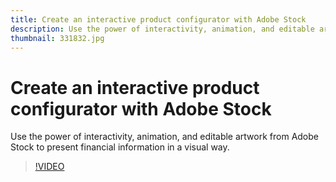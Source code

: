 ```yaml
---
title: Create an interactive product configurator with Adobe Stock
description: Use the power of interactivity, animation, and editable artwork from Adobe Stock to present financial information in a visual way
thumbnail: 331832.jpg
---
```


# Create an interactive product configurator with Adobe Stock

Use the power of interactivity, animation, and editable artwork from Adobe Stock to present financial information in a visual way.

>[!VIDEO](https://video.tv.adobe.com/v/331832?hidetitle=true)